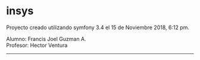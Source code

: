 insys
=====

Proyecto creado utilizando symfony 3.4 el 15 de Noviembre 2018, 6:12 pm.

Alumno: Francis Joel Guzman A.
<br>
Profesor: Hector Ventura
<hr>